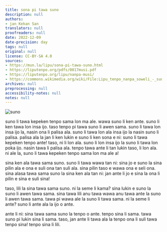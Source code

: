```yaml
---
title: sona pi tawa suno
description: null
authors:
- jan Kekan San
translators: null
proofreaders: null
date: 2022-12-09
date-precision: day
tags: null
original: null
license: CC-BY-SA 4.0
sources:
- https://mun.la/lipu/sona-pi-tawa-suno.html
- https://liputenpo.org/pdfs/0017musi.pdf
- https://liputenpo.org/lipu/nanpa-musi/
- https://commons.wikimedia.org/wiki/File:Lipu_tenpo_nanpa_soweli_-_suno.png
archives: null
preprocessing: null
accessibility-notes: null
notes: null
---
```


![suno](https://upload.wikimedia.org/wikipedia/commons/f/ff/Lipu_tenpo_nanpa_soweli_-_suno.png)

suno li tawa kepeken tenpo sama lon ma ale. wawa suno li ken ante. suno li ken tawa lon insa ijo. taso tenpo pi tawa suno li awen sama. suno li tawa lon insa ijo la, nasin ona li palisa ala. suno li tawa lon ala insa ijo la nasin suno li palisa. palisa ala la jan li ken lukin e suno li ken sona e ni: suno li tawa kepeken tenpo ante! taso, ni li lon ala. suno li lon insa ijo la suno li tawa lon poka ijo. nasin tawa li palisa ala. tenpo tawa ante li tan lukin taso, li lon ala. ni ale la, suno li tawa kepeken tenpo sama lon ma ale a!

sina ken ala tawa sama suno. suno li tawa wawa tan ni: sina jo e suno la sina pilin ala e ona e suli ona tan suli ala. sina pilin taso e wawa ona e seli ona. sina alasa tawa sama suno la sina ken ala tan ni: jan ante li jo e sina la ona li pilin e sina e suli sina!

taso, lili la sina tawa sama suno. ni la seme li kama? sina lukin e suno la suno li awen tawa sama. sina tawa lili anu tawa wawa anu tawa ante la suno li awen tawa sama. tawa pi wawa ale la suno li tawa sama. ni la seme li ante? suno li ante ala la ijo o ante.

ante li ni: sina tawa sama suno la tenpo o ante. tenpo sina li sama. tawa suno pi lukin sina li sama. taso, jan ante li tawa ala la tenpo ona li suli tawa tenpo sina! tenpo sina li lili.